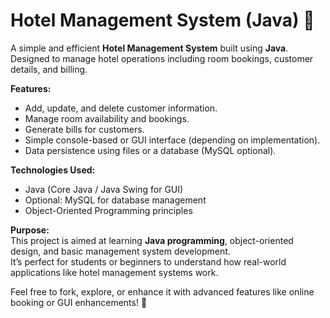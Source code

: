 # Hotel Management System (Java) 🏨

A simple and efficient **Hotel Management System** built using **Java**.  
Designed to manage hotel operations including room bookings, customer details, and billing.

**Features:**
- Add, update, and delete customer information.
- Manage room availability and bookings.
- Generate bills for customers.
- Simple console-based or GUI interface (depending on implementation).
- Data persistence using files or a database (MySQL optional).

**Technologies Used:**
- Java (Core Java / Java Swing for GUI)
- Optional: MySQL for database management
- Object-Oriented Programming principles

**Purpose:**  
This project is aimed at learning **Java programming**, object-oriented design, and basic management system development.  
It’s perfect for students or beginners to understand how real-world applications like hotel management systems work.

Feel free to fork, explore, or enhance it with advanced features like online booking or GUI enhancements! 🚀
